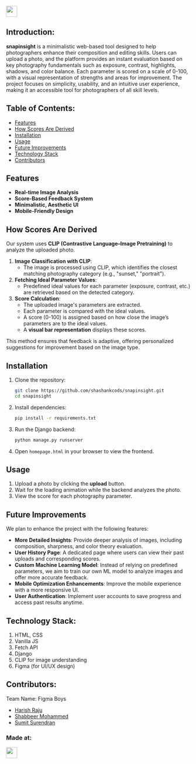 <p align="center">
</p>
<a href="https://weekendofcode.computercodingclub.in/"> <img src="https://i.postimg.cc/njCM24kx/woc.jpg" height=30px> </a>

## Introduction:
**snapinsight** is a minimalistic web-based tool designed to help photographers enhance their composition and editing skills. Users can upload a photo, and the platform provides an instant evaluation based on key photography fundamentals such as exposure, contrast, highlights, shadows, and color balance. Each parameter is scored on a scale of 0-100, with a visual representation of strengths and areas for improvement. The project focuses on simplicity, usability, and an intuitive user experience, making it an accessible tool for photographers of all skill levels. 

  
## Table of Contents:
  - [Features](#features)
  - [How Scores Are Derived](#how-scores-are-derived)
  - [Installation](#installation)
  - [Usage](#usage)
  - [Future Improvements](#future-improvements)
  - [Technology Stack](#technology-stack)
  - [Contributors](#contributors)


## Features
- **Real-time Image Analysis**
- **Score-Based Feedback System**
- **Minimalistic, Aesthetic UI**
- **Mobile-Friendly Design**

## How Scores Are Derived
Our system uses **CLIP (Contrastive Language–Image Pretraining)** to analyze the uploaded photo.
1. **Image Classification with CLIP**: 
   - The image is processed using CLIP, which identifies the closest matching photography category (e.g., "sunset," "portrait").
2. **Fetching Ideal Parameter Values**:
   - Predefined ideal values for each parameter (exposure, contrast, etc.) are retrieved based on the detected category.
3. **Score Calculation**:
   - The uploaded image's parameters are extracted.
   - Each parameter is compared with the ideal values.
   - A score (0-100) is assigned based on how close the image’s parameters are to the ideal values.
   - A **visual bar representation** displays these scores.
   
This method ensures that feedback is adaptive, offering personalized suggestions for improvement based on the image type.

## Installation
1. Clone the repository:
   ```sh
   git clone https://github.com/shashankcods/snapinsight.git
   cd snapinsight
   ```
2. Install dependencies:
   ```sh
   pip install -r requirements.txt
   ```
3. Run the Django backend:
   ```sh
   python manage.py runserver
   ```
4. Open `homepage.html` in your browser to view the frontend.

## Usage
1. Upload a photo by clicking the **upload** button.
2. Wait for the loading animation while the backend analyzes the photo.
3. View the score for each photography parameter.

## Future Improvements
We plan to enhance the project with the following features:

- **More Detailed Insights**: Provide deeper analysis of images, including composition, sharpness, and color theory evaluation.
- **User History Page**: A dedicated page where users can view their past uploads and corresponding scores.
- **Custom Machine Learning Model**: Instead of relying on predefined parameters, we aim to train our own ML model to analyze images and offer more accurate feedback.
- **Mobile Optimization Enhancements**: Improve the mobile experience with a more responsive UI.
- **User Authentication**: Implement user accounts to save progress and access past results anytime.
  
## Technology Stack:
  1) HTML, CSS
  2) Vanilla JS
  3) Fetch API
  4) Django
  5) CLIP for image understanding
  6) Figma (for UI/UX design)
  
## Contributors:

Team Name: Figma Boys

* [Harish Raju](https://github.com/kyrolxg)
* [Shabbeer Mohammed](https://github.com/Shabbeer2513)
* [Sumit Surendran](https://github.com/sumit10866)


### Made at:



<a href="https://weekendofcode.computercodingclub.in/"> <img src="https://i.postimg.cc/Z9fC676j/devjam.jpg" height=30px> </a>
